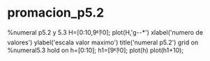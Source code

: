 # promacion_p5.2
%numeral p5.2 y 5.3
H=[0:10,9:-1:0];
plot(H,'g--*')
xlabel('numero de valores')
ylabel('escala valor maximo')
title('numeral p5.2')
grid on
%numeral5.3
hold on
h=[0:10];
h1=[9:-1:0];
plot(h)
plot(h1+10);

